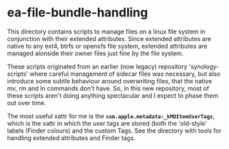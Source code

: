# ea-file-bundle-handling

This directory contains scripts to manage files on a linux file system in conjunction with their extended attributes.
Since extended attributes are native to any ext4, btrfs or openxfs file system, extended attributes are managed alonside their
owner files just fine by the file system.

These scripts originated from an earlier (now legacy) repository 'synology-scripts' where careful management of sidecar files was necessary, but also introduce some subtle behaviour around overwriting files, that the native mv, rm and ln commands don't have. So, in this new repository, most of these scripts aren't doing anything spectacular and I expect to phase them out over time.

The most useful xattr for me is the **`com.apple.metadata:_kMDItemUserTags`**, which is the xattr in which the user tags are stored (both the 'old-style' labels (Finder colours) and the custom Tags. See the directory with tools for handling extended attributes and Finder tags.
